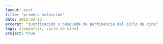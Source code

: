 ```yaml
---
layout: post
title: "primera selección"
date: 2022-02-12
excerpt: "justficación y búsqueda de pertinencia del ciclo de cine"
tags: [compartir, ciclo de cine]
project: true
---
```



